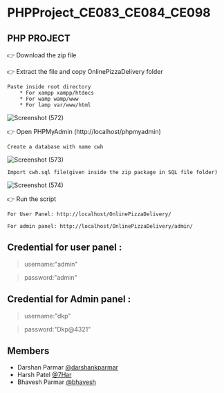 # PHPProject_CE083_CE084_CE098

## PHP PROJECT

👉 Download the zip file

👉 Extract the file and copy OnlinePizzaDelivery folder

    Paste inside root directory
        * For xampp xampp/htdocs 
        * For wamp wamp/www
        * For lamp var/www/html

![Screenshot (572)](https://user-images.githubusercontent.com/67963288/112586842-8406c300-8e22-11eb-9fd2-03fdf37e5e5c.png)

👉 Open PHPMyAdmin (http://localhost/phpmyadmin)

    Create a database with name cwh
    
   ![Screenshot (573)](https://user-images.githubusercontent.com/67963288/112588501-81599d00-8e25-11eb-809b-a67962a6a4f9.png)
    
    Import cwh.sql file(given inside the zip package in SQL file folder)
   
   ![Screenshot (574)](https://user-images.githubusercontent.com/67963288/112588592-af3ee180-8e25-11eb-93db-eb30a4f7f765.png)

👉 Run the script 

    For User Panel: http://localhost/OnlinePizzaDelivery/
    
    For admin panel: http://localhost/OnlinePizzaDelivery/admin/
    
## Credential for user panel :

> username:"admin" 

> password:"admin"
    
 ## Credential for Admin panel :

> username:"dkp"

> password:"Dkp@4321"

## Members
* Darshan Parmar [@darshankparmar](https://github.com/darshankparmar)
* Harsh Patel [@7Har](https://github.com/7Har)
* Bhavesh Parmar [@bhavesh](https://github.com/Blparmar007)
